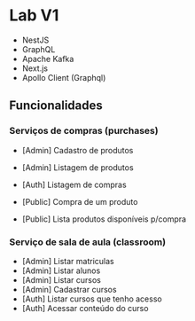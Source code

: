 # Lab V1

- NestJS
- GraphQL
- Apache Kafka
- Next.js
- Apollo Client (Graphql)

## Funcionalidades

### Serviços de compras (purchases)

- [Admin] Cadastro de produtos
- [Admin] Listagem de produtos
- [Auth] Listagem de compras

- [Public] Compra de um produto
- [Public] Lista produtos disponíveis p/compra

### Serviço de sala de aula (classroom)

- [Admin] Listar matriculas
- [Admin] Listar alunos
- [Admin] Listar cursos
- [Admin] Cadastrar cursos
- [Auth] Listar cursos que tenho acesso
- [Auth] Acessar conteúdo do curso

 
